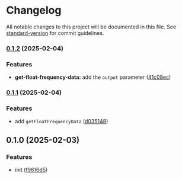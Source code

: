 # Changelog

All notable changes to this project will be documented in this file. See [standard-version](https://github.com/conventional-changelog/standard-version) for commit guidelines.

### [0.1.2](https://github.com/BlackGlory/extra-audio/compare/v0.1.1...v0.1.2) (2025-02-04)


### Features

* **get-float-frequency-data:** add the `output` parameter ([41c08ec](https://github.com/BlackGlory/extra-audio/commit/41c08ec72355f3b932fe403bfe39decf9e572383))

### [0.1.1](https://github.com/BlackGlory/extra-audio/compare/v0.1.0...v0.1.1) (2025-02-04)


### Features

* add `getFloatFrequencyData` ([d035148](https://github.com/BlackGlory/extra-audio/commit/d03514805323f752e4c2f62c7d4b130c12a9d8e3))

## 0.1.0 (2025-02-03)


### Features

* init ([f9816d5](https://github.com/BlackGlory/extra-audio/commit/f9816d56d19c0c4db9a5645d3c31632c9b1fc246))
